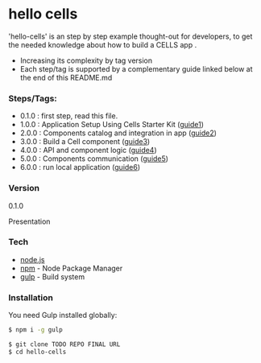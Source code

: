 # hello cells

'hello-cells' is an step by step example thought-out for developers, to get the needed knowledge about how to build a CELLS app .

- Increasing its complexity by tag version
- Each step/tag is supported by a complementary guide linked  below at the end of this README.md

### Steps/Tags:

- 0.1.0 : first step, read this file.
- 1.0.0 : Application Setup Using Cells Starter Kit ([guide1])
- 2.0.0 : Components catalog and integration in app ([guide2])
- 3.0.0 : Build a Cell component ([guide3])
- 4.0.0 : API and component logic ([guide4])
- 5.0.0 : Components communication ([guide5])
- 6.0.0 : run local application ([guide6])

### Version
0.1.0

Presentation

### Tech

* [node.js]
* [npm] - Node Package Manager
* [gulp] - Build system


### Installation

You need Gulp installed globally:

```sh
$ npm i -g gulp
```

```sh
$ git clone TODO REPO FINAL URL
$ cd hello-cells
```

   [npm]: <https://www.npmjs.com/>
   [node.js]: <http://nodejs.org>
   [Gulp]: <http://gulpjs.com>
   [cells catalog]: <http://bbva-files.s3.amazonaws.com/cells/bbva-catalog/index.html>
   [guide1]: <link1>
   [guide2]: <link2>
   [guide3]: <link3>
   [guide4]: <link4>
   [guide5]: <link5>
   [guide6]: <link6>

